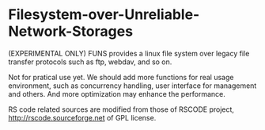 # Filesystem-over-Unreliable-Network-Storages
(EXPERIMENTAL ONLY) FUNS provides a linux file system over legacy file transfer protocols such as ftp, webdav, and so on.

Not for pratical use yet. We should add more functions for real usage environment, such as concurrency handling, user interface for management and others. And more optimization may enhance the performance.

RS code related sources are modified from those of RSCODE project, http://rscode.sourceforge.net of GPL license.
